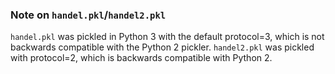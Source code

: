 ### Note on `handel.pkl`/`handel2.pkl`
`handel.pkl` was pickled in Python 3 with the default protocol=3, which is not
backwards compatible with the Python 2 pickler.
`handel2.pkl` was pickled with protocol=2, which is backwards compatible with
Python 2.
